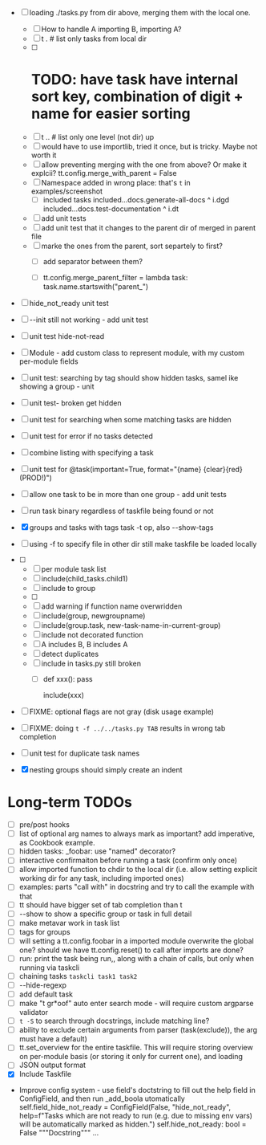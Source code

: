
- [ ] loading ./tasks.py from dir above, merging them with the local one.
  - [ ] How to handle A importing B, importing A?
  - [ ] t .  # list only tasks from local dir
  - [ ] # TODO: have task have internal sort key, combination of digit + name for easier sorting
  - [ ] t .. # list only one level (not dir) up
  - [ ] would have to use importlib, tried it once, but is tricky. Maybe not worth it
  - [ ] allow preventing merging with the one from above? Or make it explcii?  tt.config.merge_with_parent = False
  - [ ] Namespace added in wrong place: that's `t` in examples/screenshot
    - [ ] included tasks
          included...docs.generate-all-docs ^ i.dgd
          included...docs.test-documentation ^ i.dt
  - [ ] add unit tests
  - [ ] add unit test that it changes to the parent dir of merged in parent file
  - [ ] marke the ones from the parent, sort separtely to first?
    - [ ] add separator between them?
    - [ ] tt.config.merge_parent_filter = lambda task: task.name.startswith("parent_")


- [ ] hide_not_ready unit test
- [ ] --init still not working - add unit test
- [ ] unit test hide-not-read
- [ ] Module - add custom class to represent module, with my custom per-module fields
- [ ] unit test: searching by tag should show hidden tasks, samel ike showing a group - unit
- [ ] unit test- broken get hidden

- [ ] unit test for searching when some matching tasks are hidden
- [ ] unit test for error if no tasks detected
- [ ] combine listing with specifying a task
- [ ] unit test for  @task(important=True, format="{name} {clear}{red}(PROD!)")
- [ ] allow one task to be in more than one group - add unit tests
- [ ] run task binary regardless of taskfile being found or not

- [x] groups and tasks with tags  task -t op, also --show-tags
- [ ] using -f to specify file in other dir still make taskfile be loaded locally

- [ ]
  - [ ] per module task list
  - [ ] include(child_tasks.child1)
  - [ ] include to group
  - [ ]
  - [ ] add warning if function name overwridden
  - [ ] include(group, newgroupname)
  - [ ] include(group.task, new-task-name-in-current-group)
  - [ ] include not decorated function
  - [ ] A includes B, B includes A
  - [ ] detect duplicates
  - [ ] include in tasks.py still broken
    - [ ] def xxx():
            pass

        include(xxx)

- [ ] FIXME: optional flags are not gray (disk usage example)
- [ ] FIXME: doing `t -f ../../tasks.py TAB` results in wrong tab completion
- [ ] unit test for duplicate task names
- [x] nesting groups should simply create an indent




# Long-term TODOs
- [ ] pre/post hooks
- [ ] list of optional arg names to always mark as important?  add imperative, as Cookbook example.
- [ ] hidden tasks: _foobar: use "named" decorator?
- [ ] interactive confirmaiton before running a task (confirm only once)
- [ ] allow imported function to chdir to the local dir (i.e. allow setting explicit working dir for any task, including imported ones)
- [ ] examples: parts "call with" in docstring and try to call the example with that
- [ ] tt should have bigger set of tab completion than t
- [ ] --show to show a specific group or task in full detail
- [ ] make metavar work in task list
- [ ] tags for groups
- [ ] will setting a tt.config.foobar in a imported module overwrite the global one? should we have tt.config.reset() to call after imports are done?
- [ ] run: print the task being run,, along with a chain of calls, but only when running via taskcli
- [ ] chaining tasks  `taskcli task1 task2`
- [ ] --hide-regexp
- [ ] add default task
- [ ] make "t gr*oof" auto enter search mode - will require custom argparse validator
- [ ] `t -S` to search through docstrings, include matching line?
- [ ] ability to exclude certain arguments from parser (task(exclude)), the arg must have a default)
- [ ] tt.set_overview for the entire taskfile. This will require storing overview on per-module basis (or storing it only for current one), and loading
- [ ] JSON output format
- [x] Include Taskfile
- Improve config system - use field's doctstring to fill out the help field in ConfigField, and then run _add_boola utomatically
    self.field_hide_not_ready = ConfigField(False, "hide_not_ready",  help=f"Tasks which are not ready to run (e.g. due to missing env vars) will be automatically marked as hidden.")
    self.hide_not_ready: bool = False
    """Docstring"""
    ...
